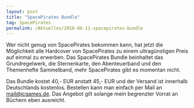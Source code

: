 ```yaml
---
layout: post
title: "SpacePirates Bundle"
tag: SpacePirates
permalink: /Aktuelles/2016-06-11-spacepirates-bundle
---
```


Wer nicht genug von SpacePirates bekommen kann, hat jetzt die Möglichkeit alle Hardcover von SpacePirates zu einem ultragünstigen Preis auf einmal zu erwerben. Das SpacePirates Bundle beinhaltet das Grundregelwerk, die Sternenkarte, den Abenteuerband und den Themenhefte Sammelband, mehr SpacePirates gibt es momentan nicht.

Das Bundle kostet 40,- EUR anstatt 45,- EUR und der Versand ist innerhalb Deutschlands kostenlos. Bestellen kann man einfach per Mail an [mail@jcgames.de](mailto:mail@jcgames.de). Das Angebot gilt solange mein begrenzter Vorrat an Büchern eben ausreicht.

